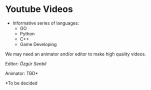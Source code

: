 # Youtube Videos

- Informative series of languages:
    - GO
    - Python
    - C++
    - Game Developing

We may need an animator and/or editor to make high quality videos.

Editor: *Özgür Senbil*

Animator: TBD*

*To be decided